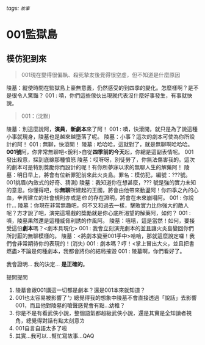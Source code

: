 ###### tags: `故事`

# 001監獄島

## 模仿犯到來
> 001現在變得很偏執、殺死摯友後覺得很空虛，但不知道是什麼原因

陵墓：縱使時間在監獄島上豪無意義，仍然感受的到四季的變化。怎麼樣啊？是不是很令人驚豔？
001 : 嘖，你們這些傢伙出現就代表沒什麼好事發生，有事就快說。
> 001：(沈默) 

陵墓：別這麼說阿，**演員**，**新劇本**來了阿！
001 : 嘖，快滾開，就只是為了說這種小事就現身，陵墓也是越來越墮落了呢。
陵墓：小事？這次的劇本可使為你所設計的阿！
001 : 無聊，快滾開！
陵墓 : 哈哈哈，這就對了，就是無聊啊哈哈哈。**001號**阿，你非常無聊吧<銳利>自從**四季前的今天**起，你總是這副表情呢。
001發出殺意，採到底線那種憤怒
陵墓：哎呀呀，別徒勞了，你無法傷害我的。這次的劇本可是特別獎勵你而設計的呢！有你所夢寐以求的無聊人生的解藥阿！
陵墓：明日早上，將會有位新罪犯前來此火炎島。罪名：模仿犯，編號：???號。
001挑眉(內斂式的好奇、猜測)
陵墓：我知道你在想甚麼，??? 號是強的實力未知的意思。你懂得吧，你**無聊**所建起的王國，將會由他帶來動盪阿！你四季之內的心血，辛苦建立的社會規則亦或是*他* 的存在證明，將會在未來崩塌阿。
001 : 你說什...
陵墓：你現在非常無趣吧，何不又和過去一樣，擊敗實力比你強大的敵人呢？方才說了吧，演完這場戲的獎勵就是你心底所渴望的解藥阿，如何？
001 : 嘖，陵墓果然還是這種威脅利誘的作風阿。
陵墓：嘻嘻，這是當然！如何，要接受這份**劇本**嗎？<劇本具現化>
001 : 我會立刻演完劇本的並且讓火炎島變回你們所討厭的無聊模樣的。
陵墓：<將劇本變至001手中>哈哈，那就這麼說定囉！我們會非常期待你的表現的！(消失)
001 : 劇本嗎？哼！<掌上冒出大火，並且把書燃盡>不論是何種劇本，我都會將你的結局摧毀
001 : 陵墓啊，你們看好了。

我會證明...
我的決定...
**是正確的**。

提問提問

1. 陵墓會跟001講這一切都是劇本？還是001本來就知道？
2. 001也太容易被影響了ㄅ 總覺得我的想象中陵墓不會直接透過「說話」去影響001，而且他對陵墓的嗆聲感覺會有點...幼稚？
3. 你是不是有看武俠小說，整個語氣都超級武俠小說，還是其實是全知讀者視角，總覺得對話有點太刻意ㄌ
4. 001自言自語太多了啦
5. 其實...我可以...幫忙寫故事...QAQ